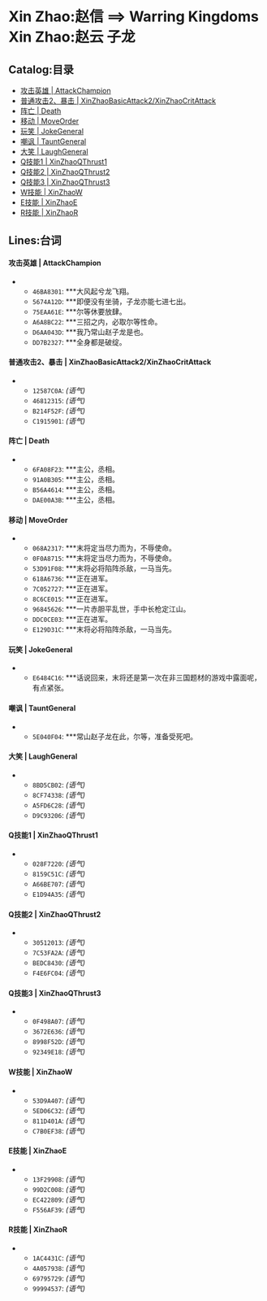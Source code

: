 # Xin Zhao:赵信 ==> Warring Kingdoms Xin Zhao:赵云 子龙

## Catalog:目录
* [攻击英雄 | AttackChampion](#攻击英雄--AttackChampion)
* [普通攻击2、暴击 | XinZhaoBasicAttack2/XinZhaoCritAttack](#普通攻击2暴击--XinZhaoBasicAttack2XinZhaoCritAttack)
* [阵亡 | Death](#阵亡--Death)
* [移动 | MoveOrder](#移动--MoveOrder)
* [玩笑 | JokeGeneral](#玩笑--JokeGeneral)
* [嘲讽 | TauntGeneral](#嘲讽--TauntGeneral)
* [大笑 | LaughGeneral](#大笑--LaughGeneral)
* [Q技能1 | XinZhaoQThrust1](#Q技能1--XinZhaoQThrust1)
* [Q技能2 | XinZhaoQThrust2](#Q技能2--XinZhaoQThrust2)
* [Q技能3 | XinZhaoQThrust3](#Q技能3--XinZhaoQThrust3)
* [W技能 | XinZhaoW](#W技能--XinZhaoW)
* [E技能 | XinZhaoE](#E技能--XinZhaoE)
* [R技能 | XinZhaoR](#R技能--XinZhaoR)

## Lines:台词
#### 攻击英雄 | AttackChampion
- - `46BA8301`: ***大风起兮龙飞翔。
  - `5674A12D`: ***即便没有坐骑，子龙亦能七进七出。
  - `75EAA61E`: ***尔等休要放肆。
  - `A6A8BC22`: ***三招之内，必取尔等性命。
  - `D6AA043D`: ***我乃常山赵子龙是也。
  - `DD7B2327`: ***全身都是破绽。

#### 普通攻击2、暴击 | XinZhaoBasicAttack2/XinZhaoCritAttack
- - `12587C0A`: *(语气)*
  - `46812315`: *(语气)*
  - `B214F52F`: *(语气)*
  - `C1915901`: *(语气)*

#### 阵亡 | Death
- - `6FA08F23`: ***主公，丞相。
  - `91A0B305`: ***主公，丞相。
  - `B56A4614`: ***主公，丞相。
  - `DAE00A3B`: ***主公，丞相。

#### 移动 | MoveOrder
- - `068A2317`: ***末将定当尽力而为，不辱使命。
  - `0F0A8715`: ***末将定当尽力而为，不辱使命。
  - `53D91F08`: ***末将必将陷阵杀敌，一马当先。
  - `618A6736`: ***正在进军。
  - `7C052727`: ***正在进军。
  - `8C6CE015`: ***正在进军。
  - `96845626`: ***一片赤胆平乱世，手中长枪定江山。
  - `DDC0CE03`: ***正在进军。
  - `E129D31C`: ***末将必将陷阵杀敌，一马当先。

#### 玩笑 | JokeGeneral
- - `E6484C16`: ***话说回来，末将还是第一次在非三国题材的游戏中露面呢，有点紧张。

#### 嘲讽 | TauntGeneral
- - `5E040F04`: ***常山赵子龙在此，尔等，准备受死吧。

#### 大笑 | LaughGeneral
- - `8BD5CB02`: *(语气)*
  - `8CF74338`: *(语气)*
  - `A5FD6C28`: *(语气)*
  - `D9C93206`: *(语气)*

#### Q技能1 | XinZhaoQThrust1
- - `028F7220`: *(语气)*
  - `8159C51C`: *(语气)*
  - `A66BE707`: *(语气)*
  - `E1D94A35`: *(语气)*

#### Q技能2 | XinZhaoQThrust2
- - `30512013`: *(语气)*
  - `7C53FA2A`: *(语气)*
  - `BEDC8430`: *(语气)*
  - `F4E6FC04`: *(语气)*

#### Q技能3 | XinZhaoQThrust3
- - `0F498A07`: *(语气)*
  - `3672E636`: *(语气)*
  - `8998F52D`: *(语气)*
  - `92349E18`: *(语气)*

#### W技能 | XinZhaoW
- - `53D9A407`: *(语气)*
  - `5ED06C32`: *(语气)*
  - `811D401A`: *(语气)*
  - `C7B0EF38`: *(语气)*

#### E技能 | XinZhaoE
- - `13F29908`: *(语气)*
  - `99D2C008`: *(语气)*
  - `EC422809`: *(语气)*
  - `F556AF39`: *(语气)*

#### R技能 | XinZhaoR
- - `1AC4431C`: *(语气)*
  - `4A057938`: *(语气)*
  - `69795729`: *(语气)*
  - `99994537`: *(语气)*